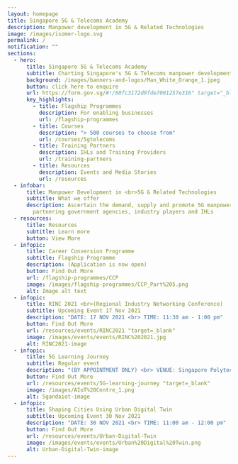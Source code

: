 ```yaml
---
layout: homepage
title: Singapore 5G & Telecoms Academy
description: Manpower development in 5G & Related Technologies
image: /images/isomer-logo.svg
permalink: /
notification: ""
sections:
  - hero:
      title: Singapore 5G & Telecoms Academy
      subtitle: Charting Singapore's 5G & Telecoms manpower development with you
      background: /images/banners-and-logos/Man_White_Orange_1.jpeg
      button: click here to enquire
      url: https://form.gov.sg/#!/60fc3172d0fde7001257e316" target="_blank
      key_highlights:
        - title: Flagship Programmes
          description: For enabling businesses
          url: /flagship-programmes
        - title: Courses
          description: "> 500 courses to choose from"
          url: /courses/5gtelecoms
        - title: Training Partners
          description: IHLs and Training Providers
          url: /training-partners
        - title: Resources
          description: Events and Media Stories
          url: /resources
  - infobar:
      title: Manpower Development in <br>5G & Related Technologies
      subtitle: What we offer
      description: Ascertain the demand, supply and promote 5G manpower development by
        partnering government agencies, industry players and IHLs
  - resources:
      title: Resources
      subtitle: Learn more
      button: View More
  - infopic:
      title: Career Conversion Programme
      subtitle: Flagship Programme
      description: (Application is now open)
      button: Find Out More
      url: /flagship-programmes/CCP
      image: /images/flagship-programmes/CCP_Part%205.png
      alt: Image alt text
  - infopic:
      title: RINC 2021 <br>(Regional Industry Networking Conference)
      subtitle: Upcoming Event 17 Nov 2021
      description: "DATE: 17 NOV 2021 <br> TIME: 11:30 am - 1:00 pm"
      button: Find Out More
      url: /resources/events/RINC2021 "target=_blank"
      image: /images/events/events/RINC%202021.jpg
      alt: RINC2021-image
  - infopic:
      title: 5G Learning Journey
      subtitle: Regular event
      description: "(BY APPOINTMENT ONLY) <br> VENUE: Singapore Polytechnic"
      button: Find Out More
      url: /resources/events/5G-learning-journey "target=_blank"
      image: /images/AIoT%20Centre_1.png
      alt: 5gandaiot-image
  - infopic:
      title: Shaping Cities Using Urban Digital Twin
      subtitle: Upcoming Event 30 Nov 2021
      description: "DATE: 30 NOV 2021 <br> TIME: 11:00 am - 12:00 pm"
      button: Find Out More
      url: /resources/events/Urban-Digital-Twin
      image: /images/events/events/Urban%20Digital%20Twin.png
      alt: Urban-Digital-Twin-image
---
```

